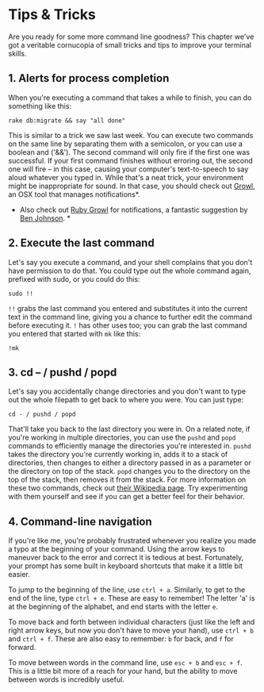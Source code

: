 # Tips & Tricks

Are you ready for some more command line goodness? This chapter we've got a veritable cornucopia of small tricks and tips to improve your terminal skills.

## 1. Alerts for process completion

When you're executing a command that takes a while to finish, you can do something like this:

```
rake db:migrate && say "all done"
```

This is similar to a trick we saw last week. You can execute two commands on the same line by separating them with a semicolon, or you can use a boolean and ('&&'). The second command will only fire if the first one was successful. If your first command finishes without erroring out, the second one will fire – in this case, causing your computer's text-to-speech to say aloud whatever you typed in. While that's a neat trick, your environment might be inappropriate for sound. In that case, you should check out [Growl]("http://growl.info/"), an OSX tool that manages notifications*.

* Also check out [Ruby Growl]("http://segment7.net/projects/ruby/growl/") for notifications, a fantastic suggestion by [Ben Johnson]("https://twitter.com/benbjohnson"). *

## 2. Execute the last command

Let's say you execute a command, and your shell complains that you don't have permission to do that. You could type out the whole command again, prefixed with sudo, or you could do this:

```
sudo !!
```

`!!` grabs the last command you entered and substitutes it into the current text in the command line, giving you a chance to further edit the command before executing it. `!` has other uses too; you can grab the last command you entered that started with `mk` like this:

```
!mk
```

## 3. cd – / pushd / popd

Let's say you accidentally change directories and you don't want to type out the whole filepath to get back to where you were. You can just type:

```
cd - / pushd / popd
```

That'll take you back to the last directory you were in. On a related note, if you're working in multiple directories, you can use the `pushd` and `popd` commands to efficiently manage the directories you're interested in. `pushd` takes the directory you're currently working in, adds it to a stack of directories, then changes to either a directory passed in as a parameter or the directory on top of the stack. `popd` changes you to the directory on the top of the stack, then removes it from the stack. For more information on these two commands, check out [their Wikipedia page]("http://en.wikipedia.org/wiki/Pushd_and_popd"). Try experimenting with them yourself and see if you can get a better feel for their behavior.

## 4. Command-line navigation

If you're like me, you're probably frustrated whenever you realize you made a typo at the beginning of your command. Using the arrow keys to maneuver back to the error and correct it is tedious at best. Fortunately, your prompt has some built in keyboard shortcuts that make it a little bit easier.

To jump to the beginning of the line, use `ctrl + a`. Similarly, to get to the end of the line, type `ctrl + e`. These are easy to remember! The letter 'a' is at the beginning of the alphabet, and end starts with the letter `e`.

To move back and forth between individual characters (just like the left and right arrow keys, but now you don't have to move your hand), use `ctrl + b` and `ctrl + f`. These are also easy to remember: `b` for back, and `f` for forward.

To move between words in the command line, use `esc + b` and `esc + f`. This is a little bit more of a reach for your hand, but the ability to move between words is incredibly useful.
